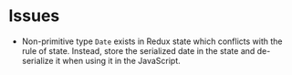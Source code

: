 # Issues

- Non-primitive type `Date` exists in Redux state which conflicts with the rule of state. Instead, store the serialized date in the state and de-serialize it when using it in the JavaScript.
